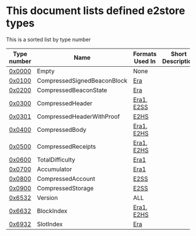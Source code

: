 # This document lists defined e2store types
This is a sorted list by type number

| Type number  |  Name | Formats Used In  | Short Description  |
|---|---|---|---|
| [0x0000](0x0000.md)  | Empty | None  |   |
| [0x0100](0x0100.md)  | CompressedSignedBeaconBlock | [Era](../formats/era.md)  |   |
| [0x0200](0x0200.md)  | CompressedBeaconState | [Era](../formats/era.md)  |   |
| [0x0300](0x0300.md)  | CompressedHeader | [Era1](../formats/era1.md), [E2SS](../formats/e2ss.md) |   |
| [0x0301](0x0301.md)  | CompressedHeaderWithProof | [E2HS](../formats/e2hs.md) |   |
| [0x0400](0x0400.md)  | CompressedBody | [Era1](../formats/era1.md), [E2HS](../formats/e2hs.ms)  |   |
| [0x0500](0x0500.md)  | CompressedReceipts | [Era1](../formats/era1.md), [E2HS](../formats/e2hs.ms)  |   |
| [0x0600](0x0600.md)  | TotalDifficulty | [Era1](../formats/era1.md)  |   |
| [0x0700](0x0700.md)  | Accumulator | [Era1](../formats/era1.md)  |   |
| [0x0800](0x0800.md)  | CompressedAccount | [E2SS](../formats/e2ss.md)  |   |
| [0x0900](0x0900.md)  | CompressedStorage | [E2SS](../formats/e2ss.md)  |   |
| [0x6532](0x6532.md)  | Version | ALL  |   |
| [0x6632](0x6632.md)  | BlockIndex | [Era1](../formats/era1.md), [E2HS](../formats/e2hs.ms)  |   |
| [0x6932](0x6932.md)  | SlotIndex | [Era](../formats/era.md)  |   |

